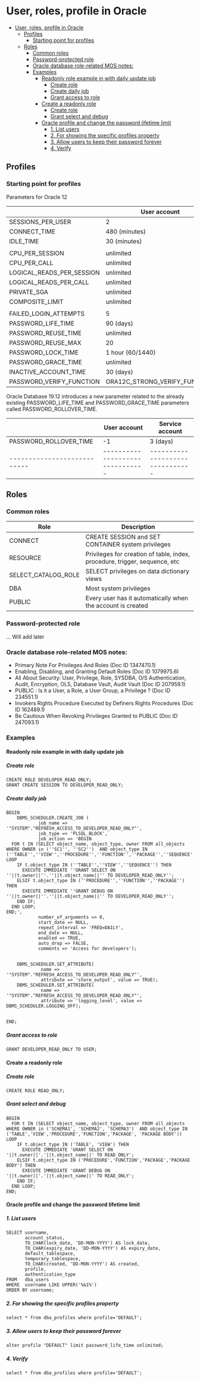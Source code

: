 # User, roles, profile in Oracle 
- [User, roles, profile in Oracle](#user-roles-profile-in-oracle)
  - [Profiles](#profiles)
    - [Starting point for profiles](#starting-point-for-profiles)
  - [Roles](#roles)
    - [Common roles](#common-roles)
    - [Password-protected role](#password-protected-role)
    - [Oracle database role-related MOS notes:](#oracle-database-role-related-mos-notes)
    - [Examples](#examples)
      - [Readonly role example in with daily update job](#readonly-role-example-in-with-daily-update-job)
        - [Create role](#create-role)
        - [Create daily job](#create-daily-job)
        - [Grant access to role](#grant-access-to-role)
      - [Create a readonly role](#create-a-readonly-role)
        - [Create role](#create-role-1)
        - [Grant select and debug](#grant-select-and-debug)
      - [Oracle profile and change the password lifetime limit](#oracle-profile-and-change-the-password-lifetime-limit)
        - [1. List users](#1-list-users)
        - [2. For showing the specific profiles property](#2-for-showing-the-specific-profiles-property)
        - [3. Allow users to keep their password forever](#3-allow-users-to-keep-their-password-forever)
        - [4. Verify](#4-verify)


## Profiles
### Starting point for profiles

Parameters for Oracle 12

|                           | User account                  | Service account               |
|---------------------------|-------------------------------|-------------------------------|
| SESSIONS_PER_USER         | 2                             | Per case                      |
| CONNECT_TIME              | 480 (minutes)                 | unlimited                     |
| IDLE_TIME                 | 30 (minutes)                  | unlimited                     |
|                           |                               |                               |
| CPU_PER_SESSION           | unlimited                     | unlimited                     |
| CPU_PER_CALL              | unlimited                     | unlimited                     |
| LOGICAL_READS_PER_SESSION | unlimited                     | unlimited                     |
| LOGICAL_READS_PER_CALL    | unlimited                     | unlimited                     |
| PRIVATE_SGA               | unlimited                     | unlimited                     |
| COMPOSITE_LIMIT           | unlimited                     | unlimited                     |
|                           |                               |                               |
| FAILED_LOGIN_ATTEMPTS     | 5                             | 3                             |
| PASSWORD_LIFE_TIME        | 90 (days)                     | unlimited                     |
| PASSWORD_REUSE_TIME       | unlimited                     | unlimited                     |
| PASSWORD_REUSE_MAX        | 20                            | 20                            |
| PASSWORD_LOCK_TIME        | 1 hour (60/1440)              | 1 day                         |
| PASSWORD_GRACE_TIME       | unlimited                     | unlimited                     |
| INACTIVE_ACCOUNT_TIME     | 30 (days)                     | 30 (days)                     |
| PASSWORD_VERIFY_FUNCTION  | ORA12C_STRONG_VERIFY_FUNCTION | ORA12C_STRONG_VERIFY_FUNCTION |

Oracle Database 19.12 introduces a new parameter related to the already existing PASSWORD_LIFE_TIME and PASSWORD_GRACE_TIME parameters called PASSWORD_ROLLOVER_TIME.

|                           | User account                  | Service account               |
|---------------------------|-------------------------------|-------------------------------|
| PASSWORD_ROLLOVER_TIME    | -1                            | 3 (days)                      |
|---------------------------|-------------------------------|-------------------------------|


## Roles

### Common roles

| Role                | Description                                                                   |
|---------------------|-------------------------------------------------------------------------------|
| CONNECT             | CREATE SESSION and SET CONTAINER system privileges                            |
| RESOURCE            | Privileges for creation of table, index, procedure, trigger, sequence, etc    |
| SELECT_CATALOG_ROLE | SELECT privileges on data dictionary views                                    |
| DBA                 | Most system privileges                                                        |
| PUBLIC              | Every user has it automatically when the account is created                   |


### Password-protected role

... Will add later

### Oracle database role-related MOS notes:
- Primary Note For Privileges And Roles (Doc ID 1347470.1)
- Enabling, Disabling, and Granting Default Roles (Doc ID 1079975.6)
- All About Security: User, Privilege, Role, SYSDBA, O/S Authentication, Audit, Encryption, OLS, Database Vault, Audit Vault (Doc ID 207959.1)
- PUBLIC : Is it a User, a Role, a User Group, a Privilege ? (Doc ID 234551.1)
- Invokers Rights Procedure Executed by Definers Rights Procedures (Doc ID 162489.1)
- Be Cautious When Revoking Privileges Granted to PUBLIC (Doc ID 247093.1)


### Examples

#### Readonly role example in with daily update job 

##### Create role
```
CREATE ROLE DEVELOPER_READ_ONLY;
GRANT CREATE SESSION TO DEVELOPER_READ_ONLY;
```
##### Create daily job
```
BEGIN
    DBMS_SCHEDULER.CREATE_JOB (
            job_name => '"SYSTEM"."REFRESH_ACCESS_TO_DEVELOPER_READ_ONLY"',
            job_type => 'PLSQL_BLOCK',
            job_action => 'BEGIN
  FOR t IN (SELECT object_name, object_type, owner FROM all_objects WHERE OWNER in (''SC1'', ''SC2'')  AND object_type IN (''TABLE'',''VIEW'',''PROCEDURE'',''FUNCTION'',''PACKAGE'',''SEQUENCE'')) LOOP
    IF t.object_type IN (''TABLE'',''VIEW'',''SEQUENCE'') THEN
      EXECUTE IMMEDIATE ''GRANT SELECT ON ''||t.owner||''.''||t.object_name||'' TO DEVELOPER_READ_ONLY'';
    ELSIF t.object_type IN (''PROCEDURE'',''FUNCTION'',''PACKAGE'') THEN
      EXECUTE IMMEDIATE ''GRANT DEBUG ON ''||t.owner||''.''||t.object_name||'' TO DEVELOPER_READ_ONLY'';
    END IF;
  END LOOP;
END;',
            number_of_arguments => 0,
            start_date => NULL,
            repeat_interval => 'FREQ=DAILY',
            end_date => NULL,
            enabled => TRUE,
            auto_drop => FALSE,
            comments => 'Access for developers');
         
 
    DBMS_SCHEDULER.SET_ATTRIBUTE( 
             name => '"SYSTEM"."REFRESH_ACCESS_TO_DEVELOPER_READ_ONLY"', 
             attribute => 'store_output', value => TRUE);
    DBMS_SCHEDULER.SET_ATTRIBUTE( 
             name => '"SYSTEM"."REFRESH_ACCESS_TO_DEVELOPER_READ_ONLY"', 
             attribute => 'logging_level', value => DBMS_SCHEDULER.LOGGING_OFF);
  
    
END;
```
##### Grant access to role
```
GRANT DEVELOPER_READ_ONLY TO USER;
```

#### Create a readonly role 

##### Create role
```
CREATE ROLE READ_ONLY;
```
##### Grant select and debug
```
BEGIN
  FOR t IN (SELECT object_name, object_type, owner FROM all_objects WHERE OWNER in ('SCHEMA1', 'SCHEMA2', 'SCHEMA3')  AND object_type IN ('TABLE','VIEW','PROCEDURE','FUNCTION','PACKAGE', 'PACKAGE BODY')) LOOP
    IF t.object_type IN ('TABLE', 'VIEW') THEN
      EXECUTE IMMEDIATE 'GRANT SELECT ON '||t.owner||'.'||t.object_name||' TO READ_ONLY';
    ELSIF t.object_type IN ('PROCEDURE','FUNCTION','PACKAGE','PACKAGE BODY') THEN
      EXECUTE IMMEDIATE 'GRANT DEBUG ON '||t.owner||'.'||t.object_name||' TO READ_ONLY';
    END IF;
  END LOOP;
END;
```


#### Oracle profile and change the password lifetime limit

##### 1. List users
```
SELECT username,
       account_status,
       TO_CHAR(lock_date, 'DD-MON-YYYY') AS lock_date,
       TO_CHAR(expiry_date, 'DD-MON-YYYY') AS expiry_date,
       default_tablespace,
       temporary_tablespace,
       TO_CHAR(created, 'DD-MON-YYYY') AS created,
       profile,
       authentication_type
FROM   dba_users
WHERE  username LIKE UPPER('%&1%')
ORDER BY username;
```

##### 2. For showing the specific profiles property
```
select * from dba_profiles where profile='DEFAULT';
```

##### 3. Allow users to keep their password forever
```
alter profile "DEFAULT" limit password_life_time unlimited;
```

##### 4. Verify 
```
select * from dba_profiles where profile='DEFAULT';
```



